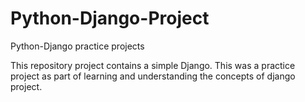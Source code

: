# Python-Django-Project
Python-Django practice projects

This repository project contains a simple Django.
This was a practice project as part of learning and understanding the concepts of django project.
